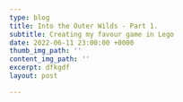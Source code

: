 ```yaml
---
type: blog
title: Into the Outer Wilds - Part 1.
subtitle: Creating my favour game in Lego
date: 2022-06-11 23:00:00 +0000
thumb_img_path: ''
content_img_path: ''
excerpt: dfkgdf
layout: post

---
```

